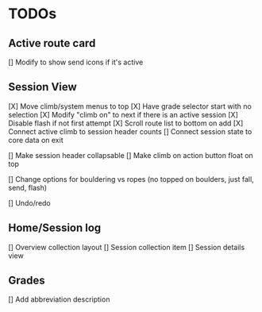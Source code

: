 #  TODOs

## Active route card
[] Modify to show send icons if it's active

## Session View

 [X] Move climb/system menus to top
 [X] Have grade selector start with no selection
 [X] Modify "climb on" to next if there is an active session
 [X] Disable flash if not first attempt
 [X] Scroll route list to bottom on add
 [X] Connect active climb to session header counts
 [] Connect session state to core data on exit
 
 [] Make session header collapsable
 [] Make climb on action button float on top 
 
 [] Change options for bouldering vs ropes (no topped on boulders, just fall, send, flash)
 
 [] Undo/redo
 
 
 
 ## Home/Session log 
 [] Overview collection layout
 [] Session collection item
 [] Session details view
 


## Grades
[] Add abbreviation description
